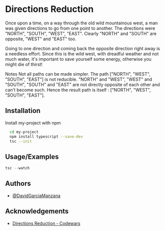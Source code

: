 
# Directions Reduction

Once upon a time, on a way through the old wild mountainous west, a man was given directions to go from one point to another. The directions were "NORTH", "SOUTH", "WEST", "EAST". Clearly "NORTH" and "SOUTH" are opposite, "WEST" and "EAST" too.

Going to one direction and coming back the opposite direction right away is a needless effort. Since this is the wild west, with dreadful weather and not much water, it's important to save yourself some energy, otherwise you might die of thirst!

Notes
Not all paths can be made simpler. The path ["NORTH", "WEST", "SOUTH", "EAST"] is not reducible. "NORTH" and "WEST", "WEST" and "SOUTH", "SOUTH" and "EAST" are not directly opposite of each other and can't become such. Hence the result path is itself : ["NORTH", "WEST", "SOUTH", "EAST"].


## Installation

Install my-project with npm

```bash
  cd my-project
  npm install typescript --save-dev
  tsc --init
```
    
## Usage/Examples

```javascript
tsc --watch
```


## Authors

- [@DavidGarciaManzana](https://github.com/DavidGarciaManzana)


## Acknowledgements

 - [Directions Reduction - Codewars](https://www.codewars.com/kata/550f22f4d758534c1100025a)


